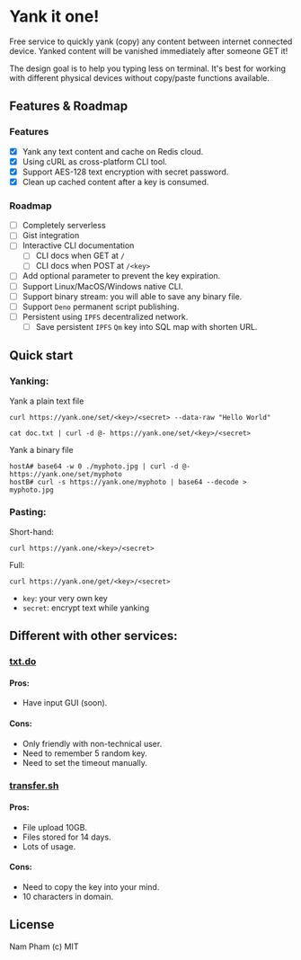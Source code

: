 # Yank it one!

Free service to quickly yank (copy) any content between internet connected device.
Yanked content will be vanished immediately after someone GET it!

The design goal is to help you typing less on terminal. It's best for working with different physical devices without copy/paste functions available.

## Features & Roadmap

### Features

- [x] Yank any text content and cache on Redis cloud.
- [x] Using cURL as cross-platform CLI tool.
- [x] Support AES-128 text encryption with secret password.
- [x] Clean up cached content after a key is consumed.

### Roadmap

- [ ] Completely serverless
- [ ] Gist integration
- [ ] Interactive CLI documentation
  - [ ] CLI docs when GET at `/`
  - [ ] CLI docs when POST at `/<key>`
- [ ] Add optional parameter to prevent the key expiration.
- [ ] Support Linux/MacOS/Windows native CLI.
- [ ] Support binary stream: you will able to save any binary file.
- [ ] Support `Deno` permanent script publishing.
- [ ] Persistent using `IPFS` decentralized network.
  - [ ] Save persistent `IPFS` `Qm` key into SQL map with shorten URL.

## Quick start

### Yanking:

Yank a plain text file

```
curl https://yank.one/set/<key>/<secret> --data-raw "Hello World"
```

```
cat doc.txt | curl -d @- https://yank.one/set/<key>/<secret>
```

Yank a binary file

```
hostA# base64 -w 0 ./myphoto.jpg | curl -d @- https://yank.one/set/myphoto
hostB# curl -s https://yank.one/myphoto | base64 --decode > myphoto.jpg
```

### Pasting:

Short-hand:

```
curl https://yank.one/<key>/<secret>
```

Full:

```
curl https://yank.one/get/<key>/<secret>
```

- `key`: your very own key
- `secret`: encrypt text while yanking

## Different with other services:

### [txt.do](textuploader.com)

#### Pros:

- Have input GUI (soon).

#### Cons:

- Only friendly with non-technical user.
- Need to remember 5 random key.
- Need to set the timeout manually.

### [transfer.sh](transfer.sh)

#### Pros:

- File upload 10GB.
- Files stored for 14 days.
- Lots of usage.

#### Cons:

- Need to copy the key into your mind.
- 10 characters in domain.

## License

Nam Pham (c) MIT
